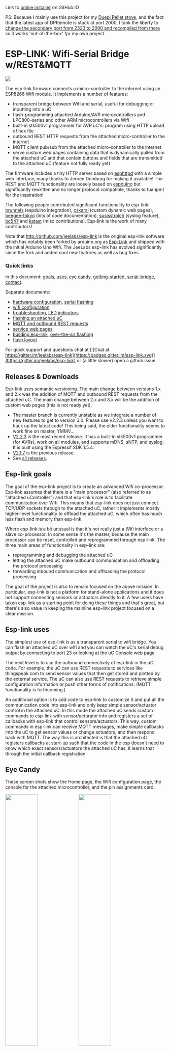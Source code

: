 Link to [online installer](https://aceindy.github.io/esp-link/) on GitHub.IO

PS: Because I mainly use this project for my [Duepi Pellet stove]([url](https://github.com/aceindy/Duepi_EVO)), and the fact that the latest app of DPRemote is stuck at port 2000, I took the liberty to [change the secondary port from 2323 to 2000 and recompiled from there](https://github.com/aceindy/esp-link/commit/d8fcdd9cab574b2cc1f54f2f8527749f49d43cd3) so it works 'out-of-the-box' fpr my own project.

ESP-LINK: Wifi-Serial Bridge w/REST&MQTT
========================================

<img src="https://cloud.githubusercontent.com/assets/39480/19333951/73fcdcbe-90ad-11e6-8572-5e654377275a.png">

The esp-link firmware connects a micro-controller to the internet using an ESP8266 Wifi module.
It implements a number of features:

- transparent bridge between Wifi and serial, useful for debugging or inputting into a uC
- flash-programming attached Arduino/AVR microcontrollers and
  LPC800-series and other ARM microcontrollers via Wifi
- built-in stk500v1 programmer for AVR uC's: program using HTTP upload of hex file
- outbound REST HTTP requests from the attached micro-controller to the internet
- MQTT client pub/sub from the attached micro-controller to the internet
- serve custom web pages containing data that is dynamically pulled from the attached uC and
  that contain buttons and fields that are transmitted to the attached uC (feature not
  fully ready yet)

The firmware includes a tiny HTTP server based on
[esphttpd](http://www.esp8266.com/viewforum.php?f=34)
with a simple web interface, many thanks to Jeroen Domburg for making it available!
The REST and MQTT functionality are loosely based on [espduino](https://github.com/tuanpmt/espduino)
but significantly rewritten and no longer protocol compatible, thanks to tuanpmt for the
inspiration!

The following people contributed significant functionality to esp-link:
[brunnels](https://github.com/brunnels) (espduino integration),
[cskarai](https://github.com/cskarai) (custom dynamic web pages),
[beegee-tokyo](https://github.com/beegee-tokyo) (lots of code documentation),
[susisstrolch](https://github.com/susisstrolch) (syslog feature),
[bc547](https://github.com/bc547) and [katast](https://github.com/katast) (misc contributions).
Esp-link is the work of many contributors!

Note that http://github.com/jeelabs/esp-link is the original esp-link software which has
notably been forked by arduino.org as [Esp-Link](https://github.com/arduino-org/Esp-Link) and shipped
with the initial Arduino Uno Wifi. The JeeLabs esp-link has evolved significantly since the
fork and added cool new features as well as bug fixes.

### Quick links

In this document: [goals](#esp-link-goals), [uses](#esp-link-uses), [eye candy](#eye-candy),
[getting-started](#getting-started), [serial-bridge](#serial-bridge), [contact](#contact).

Separate documents:
- [hardware configuration](FLASHING.md), [serial flashing](FLASHING.md#initial-serial-flashing)
- [wifi configuration](WIFI-CONFIG.md)
- [troubleshooting](TROUBLESHOOTING.md), [LED indicators](TROUBLESHOOTING.md#led-indicators)
- [flashing an attached uC](UC-FLASHING.md)
- [MQTT and outbound REST requests](RESTMQTT.md)
- [service web pages](WEB-SERVER.md)
- [building esp-link](BUILDING.md), [over-the-air flashing](BUILDING.md#updating-the-firmware-over-the-air)
- [flash layout](FLASH.md)

For quick support and questions chat at
[![Chat at https://gitter.im/jeelabs/esp-link](https://badges.gitter.im/esp-link.svg)](https://gitter.im/jeelabs/esp-link)
or (a little slower) open a github issue.

Releases & Downloads
--------------------
Esp-link uses semantic versioning. The main change between versions 1.x and 2.x was the
addition of MQTT and outbound REST requests from the attached uC. The main change between 2.x
and 3.x will be the addition of custom web pages (this is not ready yet).

- The master branch is currently unstable as we integrate a number of new features to get
  to version 3.0. Please use v2.2.3 unless you want to hack up the latest code!
  This being said, the older functionality seems to work fine on master, YMMV...
- [V2.2.3](https://github.com/jeelabs/esp-link/releases/tag/v2.2.3) is the most recent release.
  It has a built-in stk500v1 programmer (for AVRs), work on all modules, and supports mDNS,
  sNTP, and syslog. It is built using the Espressif SDK 1.5.4.
- [V2.1.7](https://github.com/jeelabs/esp-link/releases/tag/v2.1.7) is the previous release.
- See [all releases](https://github.com/jeelabs/esp-link/releases).

## Esp-link goals

The goal of the esp-link project is to create an advanced Wifi co-processor. Esp-link assumes that
there is a "main processor" (also referred to as "attached uController") and that esp-link's role
is to facilitate communication over Wifi. This means that esp-link does not just connect TCP/UDP
sockets through to the attached uC, rather it implements mostly higher-level functionality to
offload the attached uC, which often has much less flash and memory than esp-link.

Where esp-link is a bit unusual is that it's not really
just a Wifi interface or a slave co-processor. In some sense it's the master, because the main
processor can be reset, controlled and reprogrammed through esp-link. The three main areas of
functionality in esp-link are:

- reprogramming and debugging the attached uC
- letting the attached uC make outbound communication and offloading the protocol processing
- forwarding inbound communication and offloading the protocol processing

The goal of the project is also to remain focused on the above mission. In particular, esp-link
is not a platform for stand-alone applications and it does not support connecting sensors or
actuators directly to it. A few users have taken esp-link as a starting point for doing these
things and that's great, but there's also value in keeping the mainline esp-link project
focused on a clear mission.

## Esp-link uses

The simplest use of esp-link is as a transparent serial to wifi bridge. You can flash an attached
uC over wifi and you can watch the uC's serial debug output by connecting to port 23 or looking
at the uC Console web page.

The next level is to use the outbound connectivity of esp-link in the uC code. For example, the
uC can use REST requests to services like thingspeak.com to send sensor values that then get
stored and plotted by the external service.
The uC can also use REST requests to retrieve simple configuration
information or push other forms of notifications. (MQTT functionality is forthcoming.)

An additional option is to add code to esp-link to customize it and put all the communication
code into esp-link and only keep simple sensor/actuator control in the attached uC. In this
mode the attached uC sends custom commands to esp-link with sensor/acturator info and
registers a set of callbacks with esp-link that control sensors/actuators. This way, custom
commands in esp-link can receive MQTT messages, make simple callbacks into the uC to get sensor
values or change actuators, and then respond back with MQTT. The way this is architected is that
the attached uC registers callbacks at start-up such that the code in the esp doesn't need to 
know which exact sensors/actuators the attached uC has, it learns that through the initial
callback registration.

## Eye Candy

These screen shots show the Home page, the Wifi configuration page, the console for the
attached microcontroller, and the pin assignments card:

<img width="45%" src="https://cloud.githubusercontent.com/assets/39480/19334029/f8128c92-90ad-11e6-804e-9a4796035e9a.png">
<img width="45%" src="https://cloud.githubusercontent.com/assets/39480/8261427/6caf7326-167f-11e5-8085-bc8b20159b2b.png">
<img width="45%" src="https://cloud.githubusercontent.com/assets/39480/8261426/6ca7f75e-167f-11e5-827d-9a1c582ad05d.png">
<img width="30%" src="https://cloud.githubusercontent.com/assets/39480/8261658/11e6c64a-1681-11e5-82d0-ea5ec90a6ddb.png">
<img width="45%" src="https://cloud.githubusercontent.com/assets/39480/19334011/e0c3fe40-90ad-11e6-9893-847e805e7b89.png">
<img width="45%" src="https://cloud.githubusercontent.com/assets/39480/19333988/c1858cec-90ad-11e6-8b1c-ffed516e1b7f.png">

Getting Started
---------------

To get started you need to:
 1. prepare your esp8266 module for serial flashing
 2. download the latest esp-link release image (you can build your own later)
 3. flash the firmware
 4. configure the Wifi in esp-link for your network

You can then attach a uC and upload a sketch:
 1. attach a uC (e.g. arduino) to your esp8266 module
 2. connect via the serial port to see a pre-loaded sketch running
 3. upload a fresh version of the sketch

From there, more advanced steps are:
- write a sketch that uses MQTT to communicate, or that makes outbound REST requests
- create some web pages and write a sketch that populates data in them or reacts to buttons
  and forms
- make changes or enhancements to esp-link and build your own firmware

### Serial bridge

In order to connect through the esp-link to a microcontroller use port 23. For example,
on linux you can use `nc esp-hostname 23` or `telnet esp-hostname 23`.

The connections on port 23 and 2000 have a 5 minute inactivity timeout. This is standard with
Espressif's SDK and esp-link does not change it. The reason is that due to memory limitations only a
few connections can be open (4 per port) and it's easy for connections to get "lost" staying open
forever, for example, due to wifi disconnects. That could easily make it impossible to connect to
esp-link due to connection exhaustion. Something smarter is most likely possible...

Note that multiple connections to port 23 and 2000 can be made simultaneously. Esp-link will
intermix characters received on all these connections onto the serial TX and it will
broadcast incoming characters from the serial RX to all connections. Use with caution!

If you are using esp-link to connect to the console of a linux system, such as an rPi, you
will most likely see what you typed being echoed twice. If you are on a linux system use
telnet and issue a `mode char` command (in telnet, hit the escape char `^]` and type `mode
char` at the prompt). If you are using putty on Windows, open the connection settings and
in the terminal settings set both `local echo` and `local line editing` to `off`.

Contact
-------

If you find problems with esp-link, please create a github issue. If you have a question, please
use the gitter chat link at the top of this page.
